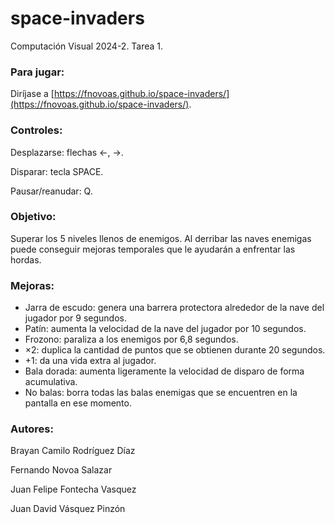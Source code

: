 # space-invaders
Computación Visual 2024-2. Tarea 1.

### Para jugar:
Diríjase a [https://fnovoas.github.io/space-invaders/](https://fnovoas.github.io/space-invaders/).

### Controles:
Desplazarse: flechas ←, →.

Disparar: tecla SPACE.

Pausar/reanudar: Q.

### Objetivo:
Superar los 5 niveles llenos de enemigos. Al derribar las naves enemigas puede conseguir mejoras temporales que le ayudarán a enfrentar las hordas.

### Mejoras:
- Jarra de escudo: genera una barrera protectora alrededor de la nave del jugador por 9 segundos.
- Patín: aumenta la velocidad de la nave del jugador por 10 segundos.
- Frozono: paraliza a los enemigos por 6,8 segundos.
- ×2: duplica la cantidad de puntos que se obtienen durante 20 segundos.
- +1: da una vida extra al jugador.
- Bala dorada: aumenta ligeramente la velocidad de disparo de forma acumulativa.
- No balas: borra todas las balas enemigas que se encuentren en la pantalla en ese momento.

### Autores:
Brayan Camilo Rodríguez Díaz

Fernando Novoa Salazar

Juan Felipe Fontecha Vasquez

Juan David Vásquez Pinzón

